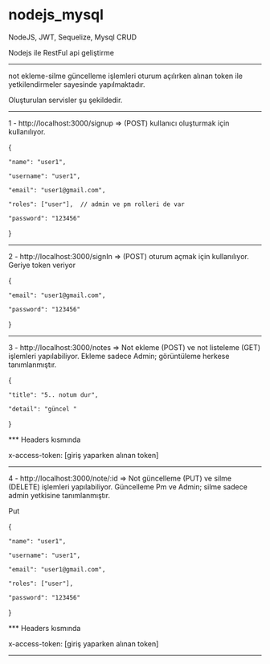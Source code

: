 # nodejs_mysql
NodeJS, JWT, Sequelize, Mysql CRUD

Nodejs ile RestFul api geliştirme

********************************************************************************************************


not ekleme-silme güncelleme işlemleri oturum açılırken alınan token ile yetkilendirmeler sayesinde yapılmaktadır.


Oluşturulan servisler şu şekildedir.

********************************************************************************************************

1 - http://localhost:3000/signup => (POST) kullanıcı oluşturmak için kullanılıyor. 

{

	"name": "user1",

	"username": "user1",

	"email": "user1@gmail.com",

	"roles": ["user"],  // admin ve pm rolleri de var

	"password": "123456"

}


********************************************************************************************************

2 - http://localhost:3000/signIn => (POST) oturum açmak için kullanılıyor. Geriye token veriyor

{

	"email": "user1@gmail.com",

	"password": "123456"

}


***********************************************************************************************************

3 - http://localhost:3000/notes => Not ekleme (POST) ve not listeleme (GET) işlemleri yapılabiliyor. Ekleme sadece Admin; görüntüleme herkese tanımlanmıştır.

{

	"title": "5.. notum dur",

	"detail": "güncel "

}

*** Headers kısmında 

x-access-token: [giriş yaparken alınan token]


********************************************************************************************************

4 - http://localhost:3000/note/:id => Not güncelleme (PUT) ve silme (DELETE) işlemleri yapılabiliyor. Güncelleme Pm ve Admin; silme sadece admin yetkisine tanımlanmıştır.

Put

{

	"name": "user1",

	"username": "user1",

	"email": "user1@gmail.com",

	"roles": ["user"],

	"password": "123456"

}

*** Headers kısmında 

x-access-token: [giriş yaparken alınan token]

********************************************************************************************************
